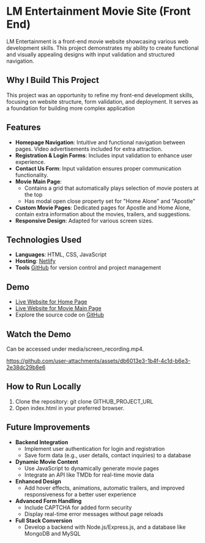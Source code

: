 # LM Entertainment Movie Site (Front End)
LM Entertainment is a front-end movie website showcasing various web development skills. This project demonstrates
my ability to create functional and visually appealing designs with input validation and structured navigation.

## Why I Build This Project
This project was an opportunity to refine my front-end development skills, focusing on website structure, form validation,
and deployment. It serves as a foundation for building more complex application

## Features
- **Homepage Navigation**: Intuitive and functional navigation between pages. Video advertisements included for extra attraction.
- **Registration & Login Forms**: Includes input validation to enhance user experience.
- **Contact Us Form**: Input validation ensures proper communication functionality.
- **Movie Main Page**:
  - Contains a grid that automatically plays selection of movie posters at the top
  - Has modal open close property set for "Home Alone" and "Apostle"
- **Custom Movie Pages**: Dedicated pages for Apostle and Home Alone, contain extra information about the movies, trailers,
  and suggestions.
- **Responsive Design**: Adapted for various screen sizes.

## Technologies Used
- **Languages**: HTML, CSS, JavaScript
- **Hosting**: [Netlify](https://www.netlify.com/)
- **Tools** [GitHub](https://github.com/) for version control and project management

## Demo
- [Live Website for Home Page](https://lm-entertainment.netlify.app/)
- [Live Website for Movie Main Page](https://lm-entertainment.netlify.app/html/home)
- Explore the source code on [GitHub](https://github.com/CJTong9140/LM_entertainment_MovieSite_Frontend.git)

## Watch the Demo
Can be accessed under media/screen_recording.mp4.

https://github.com/user-attachments/assets/db6013e3-1b4f-4c1d-b6e3-2e38dc29b8e6



## How to Run Locally
1. Clone the repository: git clone GITHUB_PROJECT_URL
2. Open index.html in your preferred browser.

## Future Improvements
- **Backend Integration**
  - Implement user authentication for login and registration
  - Save form data (e.g., user details, contact inquiries) to a database
- **Dynamic Movie Content**
  - Use JavaScript to dynamically generate movie pages
  - Integrate an API like TMDb for real-time movie data
- **Enhanced Design**
  - Add hover effects, animations, automatic trailers, and improved responsiveness for a better user experience
- **Advanced Form Handling**
  - Include CAPTCHA for added form security
  - Display real-time error messages without page reloads
- **Full Stack Conversion**
  - Develop a backend with Node.js/Express.js, and a database like MongoDB and MySQL
